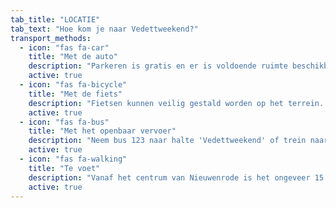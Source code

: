 ```yaml
---
tab_title: "LOCATIE"
tab_text: "Hoe kom je naar Vedettweekend?"
transport_methods:
  - icon: "fas fa-car"
    title: "Met de auto"
    description: "Parkeren is gratis en er is voldoende ruimte beschikbaar. Volg de borden naar de parking."
    active: true
  - icon: "fas fa-bicycle"
    title: "Met de fiets"
    description: "Fietsen kunnen veilig gestald worden op het terrein. Fietsenstalling is gratis."
    active: true
  - icon: "fas fa-bus"
    title: "Met het openbaar vervoer"
    description: "Neem bus 123 naar halte 'Vedettweekend' of trein naar station Nieuwenrode."
    active: true
  - icon: "fas fa-walking"
    title: "Te voet"
    description: "Vanaf het centrum van Nieuwenrode is het ongeveer 15 minuten wandelen."
    active: true
---
```



